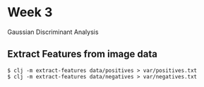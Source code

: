 # Week 3

Gaussian Discriminant Analysis

## Extract Features from image data

```
$ clj -m extract-features data/positives > var/positives.txt
$ clj -m extract-features data/negatives > var/negatives.txt
```

